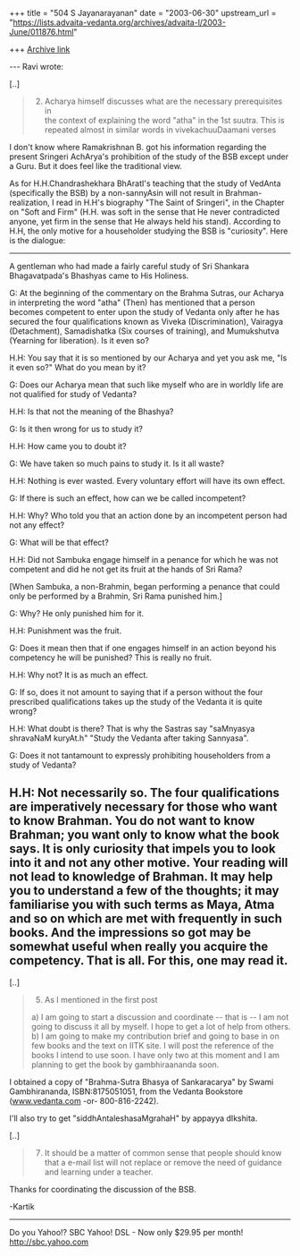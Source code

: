 +++
title = "504 S Jayanarayanan"
date = "2003-06-30"
upstream_url = "https://lists.advaita-vedanta.org/archives/advaita-l/2003-June/011876.html"

+++
[Archive link](https://lists.advaita-vedanta.org/archives/advaita-l/2003-June/011876.html)

--- Ravi <ravi at ambaa.org> wrote:

[..]

> 2) Acharya himself discusses what are the necessary
> prerequisites in  
> the context of explaining the word "atha" in the 1st
> suutra.  This is 
> repeated almost in  similar words in
> vivekachuuDaamani verses 
> 

I don't know where Ramakrishnan B. got his information
regarding the present Sringeri AchArya's prohibition
of the study of the BSB except under a Guru. But it
does feel like the traditional view. 

As for H.H.Chandrashekhara BhAratI's teaching that the
study of VedAnta (specifically the BSB) by a
non-sannyAsin will not result in Brahman-realization,
I read in H.H's biography "The Saint of Sringeri", in
the Chapter on "Soft and Firm" (H.H. was soft in the
sense that He never contradicted anyone, yet firm in
the sense that He always held his stand). According to
H.H, the only motive for a householder studying the
BSB is "curiosity". Here is the dialogue: 

-------------------
A gentleman who had made a fairly careful study of Sri
Shankara Bhagavatpada's Bhashyas came to His Holiness.

G: At the beginning of the commentary on the Brahma
Sutras, our Acharya in interpreting the word "atha"
(Then) has mentioned that a person becomes competent
to enter upon the study of Vedanta only after he has
secured the four qualifications known as Viveka
(Discrimination), Vairagya (Detachment), Samadishatka
(Six courses of training), and Mumukshutva (Yearning
for liberation). Is it even so?

H.H: You say that it is so mentioned by our Acharya
and yet you ask me, "Is it even so?" What do you mean
by it?

G: Does our Acharya mean that such like myself who are
in worldly life are not qualified for study of
Vedanta?

H.H: Is that not the meaning of the Bhashya?

G: Is it then wrong for us to study it?

H.H: How came you to doubt it?

G: We have taken so much pains to study it. Is it all
waste?

H.H: Nothing is ever wasted. Every voluntary effort
will have its own effect.

G: If there is such an effect, how can we be called
incompetent?

H.H: Why? Who told you that an action done by an
incompetent person had not any effect?

G: What will be that effect?

H.H: Did not Sambuka engage himself in a penance for
which he was not competent and did he not get its
fruit at the hands of Sri Rama? 

[When Sambuka, a non-Brahmin, began performing a
penance that could only be performed by a Brahmin, Sri
Rama punished him.]

G: Why? He only punished him for it.

H.H: Punishment was the fruit.

G: Does it mean then that if one engages himself in an
action beyond his competency he will be punished? This
is really no fruit.

H.H: Why not? It is as much an effect.

G: If so, does it not amount to saying that if a
person without the four prescribed qualifications
takes up the study of the Vedanta it is quite wrong?

H.H: What doubt is there? That is why the Sastras say
"saMnyasya shravaNaM kuryAt.h" "Study the Vedanta
after taking Sannyasa".

G: Does it not tantamount to expressly prohibiting
householders from a study of Vedanta?

H.H: Not necessarily so. The four qualifications are
imperatively necessary for those who want to know
Brahman. You do not want to know Brahman; you want
only to know what the book says. It is only curiosity
that impels you to look into it and not any other
motive. Your reading will not lead to knowledge of
Brahman. It may help you to understand a few of the
thoughts; it may familiarise you with such terms as
Maya, Atma and so on which are met with frequently in
such books. And the impressions so got may be somewhat
useful when really you acquire the competency. That is
all. For this, one may read it. 
-------------------

[..]

> 5) As I mentioned in the first post 
> 
> a) I am going to start a discussion and coordinate
> -- that is -- I am 
> not going to discuss it all by myself. I hope to get
> a lot of help from 
> others. b) I am going to make my contribution brief
> and going to base 
> in on few books and the text on IITK site.  I will
> post the reference 
> of the books I intend to use soon. I have only two
> at this moment and I 
> am planning to get the book by gambhiraananda soon. 
> 

I obtained a copy of "Brahma-Sutra Bhasya of
Sankaracarya" by Swami Gambhirananda, ISBN:8175051051,
from the Vedanta Bookstore (www.vedanta.com -or-
800-816-2242).

I'll also try to get "siddhAntaleshasaMgrahaH" by
appayya dIkshita. 

[..]

> 7) It should be a matter of common sense that people
> should know that a 
> e-mail list will not replace or remove the need of
> guidance and 
> learning under  a teacher. 
> 

Thanks for coordinating the discussion of the BSB.

-Kartik

__________________________________
Do you Yahoo!?
SBC Yahoo! DSL - Now only $29.95 per month!
http://sbc.yahoo.com

